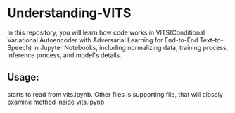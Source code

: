 # Understanding-VITS
In this repository, you will learn how code works in VITS(Conditional Variational Autoencoder with Adversarial Learning for End-to-End Text-to-Speech) in Jupyter Notebooks, including normalizing data, training process, inference process, and model's details.

## Usage:
starts to read from vits.ipynb. Other files is supporting file, that will closely examine method inside vits.ipynb
